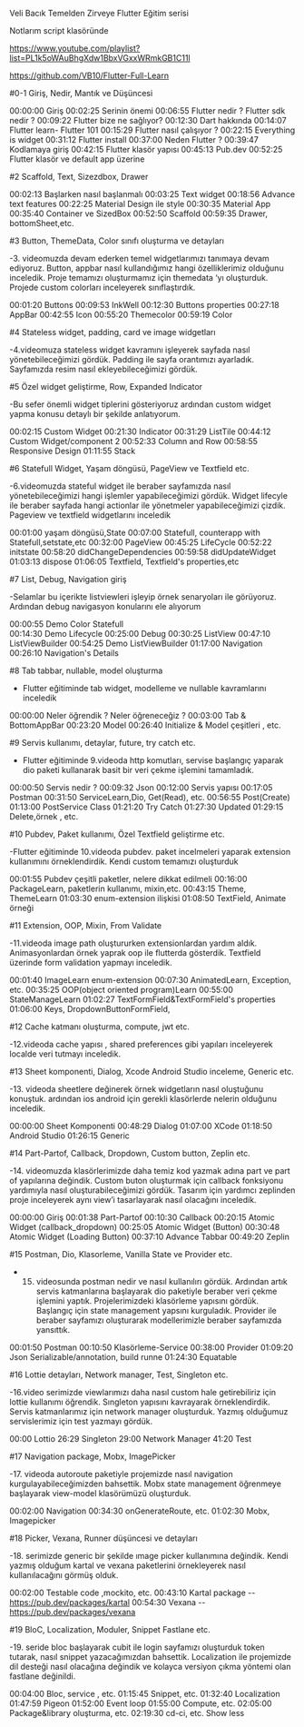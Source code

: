 Veli Bacık Temelden Zirveye Flutter Eğitim serisi

Notlarım script klasöründe


https://www.youtube.com/playlist?list=PL1k5oWAuBhgXdw1BbxVGxxWRmkGB1C11l

https://github.com/VB10/Flutter-Full-Learn

#0-1 Giriş, Nedir, Mantık ve Düşüncesi

00:00:00 Giriş
00:02:25 Serinin önemi
00:06:55 Flutter nedir ? Flutter sdk nedir ?
00:09:22 Flutter bize ne sağlıyor?
00:12:30 Dart hakkında
00:14:07 Flutter learn- Flutter 101
00:15:29 Flutter nasıl çalışıyor ?
00:22:15 Everything is widget
00:31:12 Flutter install
00:37:00 Neden Flutter ?
00:39:47 Kodlamaya giriş
00:42:15 Flutter klasör yapısı
00:45:13 Pub.dev
00:52:25 Flutter klasör ve default app üzerine

#2 Scaffold, Text, Sizezdbox, Drawer

00:02:13 Başlarken nasıl başlanmalı
00:03:25 Text widget 
00:18:56 Advance text features
00:22:25 Material Design ile style
00:30:35 Material App
00:35:40 Container ve SizedBox
00:52:50 Scaffold
00:59:35 Drawer, bottomSheet,etc.

#3 Button, ThemeData, Color sınıfı oluşturma ve detayları

-3. videomuzda devam ederken temel widgetlarımızı tanımaya devam ediyoruz. Button, appbar nasıl kullandığımız hangi özelliklerimiz olduğunu inceledik. Proje temamızı oluşturmamız için themedata ‘yı oluşturduk. Projede custom colorları inceleyerek sınıflaştırdık.

00:01:20 Buttons
00:09:53 InkWell
00:12:30 Buttons properties
00:27:18 AppBar
00:42:55 Icon
00:55:20 Themecolor
00:59:19 Color

#4 Stateless widget, padding, card ve image widgetları

-4.videomuza stateless widget kavramını işleyerek sayfada nasıl yönetebileceğimizi gördük. Padding ile sayfa orantımızı ayarladık. Sayfamızda resim nasıl ekleyebileceğimizi gördük.

#5 Özel widget geliştirme, Row, Expanded Indicator

-Bu sefer önemli widget tiplerini gösteriyoruz ardından custom widget yapma konusu detaylı bir şekilde anlatıyorum.

00:02:15 Custom Widget
00:21:30 Indicator
00:31:29 ListTile
00:44:12 Custom Widget/component 2
00:52:33 Column and Row
00:58:55 Responsive Design
01:11:55 Stack

#6 Statefull Widget, Yaşam döngüsü, PageView ve Textfield etc.

-6.videomuzda stateful widget ile beraber sayfamızda nasıl yönetebileceğimizi hangi işlemler yapabileceğimizi gördük. Widget lifecyle ile beraber sayfada hangi actionlar ile yönetmeler yapabileceğimizi çizdik. Pageview ve textfield widgetlarını inceledik

00:01:00 yaşam döngüsü,State
00:07:00 Statefull, counterapp with Statefull,setstate,etc
00:32:00 PageView
00:45:25 LifeCycle
00:52:22 initstate
00:58:20 didChangeDependencies
00:59:58 didUpdateWidget
01:03:13 dispose
01:06:05 Textfield, Textfield's properties,etc

#7 List, Debug, Navigation giriş

-Selamlar bu içerikte listviewleri işleyip örnek senaryoları ile görüyoruz. Ardından debug navigasyon konularını ele alıyorum

00:00:55 Demo Color Statefull  
00:14:30 Demo Lifecycle
00:25:00 Debug
00:30:25 ListView
00:47:10 ListViewBuilder
00:54:25 Demo ListViewBuilder
01:17:00 Navigation
00:26:10 Navigation's Details

#8 Tab tabbar, nullable, model oluşturma

- Flutter eğitiminde tab widget, modelleme ve nullable kavramlarını inceledik

00:00:00 Neler öğrendik ? Neler öğreneceğiz ?
00:03:00 Tab & BottomAppBar
00:23:20 Model
00:26:40 Initialize & Model çeşitleri , etc.

#9 Servis kullanımı, detaylar, future, try catch etc.

- Flutter eğitiminde 9.videoda http komutları, servise başlangıç yaparak dio paketi kullanarak basit bir veri çekme işlemini tamamladık.

00:00:50 Servis nedir ?
00:09:32 Json
00:12:00 Servis yapısı
00:17:05 Postman
00:31:50 ServiceLearn,Dio, Get(Read), etc.
00:56:55 Post(Create)
01:13:00 PostService Class
01:21:20 Try Catch
01:27:30 Updated
01:29:15 Delete,örnek , etc.

#10 Pubdev, Paket kullanımı, Özel Textfield geliştirme etc.

-Flutter eğitiminde 10.videoda pubdev. paket incelmeleri yaparak extension kullanımını örneklendirdik. Kendi custom temamızı oluşturduk

00:01:55 Pubdev çeşitli paketler, nelere dikkat edilmeli
00:16:00 PackageLearn, paketlerin kullanımı, mixin,etc.
00:43:15 Theme, ThemeLearn
01:03:30 enum-extension ilişkisi
01:08:50 TextField, Animate örneği

#11 Extension, OOP, Mixin, From Validate

-11.videoda image path oluştururken extensionlardan yardım aldık. Animasyonlardan örnek yaprak oop ile flutterda gösterdik. Textfield üzerinde form validation yapmayı inceledik.

00:01:40 ImageLearn enum-extension
00:07:30 AnimatedLearn, Exception, etc.
00:35:25 OOP(object oriented program)Learn
00:55:00 StateManageLearn
01:02:27 TextFormField&TextFormField's properties
01:06:00 Keys, DropdownButtonFormField,

#12 Cache katmanı oluşturma, compute, jwt etc.

-12.videoda cache yapısı , shared preferences gibi yapıları inceleyerek localde veri tutmayı inceledik.

#13 Sheet komponenti, Dialog, Xcode Android Studio inceleme, Generic etc.

-13. videoda sheetlere değinerek örnek widgetların nasıl oluştuğunu konuştuk. ardından ios android için gerekli klasörlerde nelerin olduğunu inceledik.

00:00:00 Sheet Komponenti
00:48:29 Dialog
01:07:00 XCode
01:18:50 Android Studio
01:26:15 Generic

#14 Part-Partof, Callback, Dropdown, Custom button, Zeplin etc.

-14. videomuzda klasörlerimizde daha temiz kod yazmak adına part ve part of yapılarına değindik.  Custom buton oluşturmak için callback fonksiyonu yardımıyla nasıl oluşturabileceğimizi gördük. Tasarım için yardımcı zeplinden proje inceleyerek aynı view’i tasarlayarak nasıl olacağını inceledik.

00:00:00 Giriş
00:01:38 Part-Partof
00:10:30 Callback 
00:20:15 Atomic Widget (callback_dropdown)
00:25:05 Atomic Widget (Button) 
00:30:48 Atomic Widget (Loading Button)
00:37:10 Advance Tabbar 
00:49:20 Zeplin

#15 Postman, Dio, Klasorleme, Vanilla State ve Provider etc.

- 15. videosunda postman nedir ve nasıl kullanılırı gördük. Ardından artık servis katmanlarına başlayarak dio paketiyle beraber veri çekme işlemini yaptık. Projelerimizdeki klasörleme yapısını gördük. Başlangıç için state management yapsını kurguladık. Provider ile beraber sayfamızı oluşturarak modellerimizle beraber sayfamızda yansıttık.

00:01:50 Postman
00:10:50 Klasörleme-Service
00:38:00 Provider
01:09:20 Json Serializable/annotation, build runne
01:24:30 Equatable

#16 Lottie detayları, Network manager, Test, Singleton etc.

-16.video serimizde viewlarımızı daha nasıl custom hale getirebiliriz için lottie kullanımı öğrendik. Sıngleton yapısını kavrayarak örneklendirdik. Servis katmanlarımız için network manager oluşturduk. Yazmış olduğumuz servislerimiz için test yazmayı gördük.

00:00 Lottio
26:29 Singleton
29:00 Network Manager
41:20 Test

#17 Navigation package, Mobx, ImagePicker

-17. videoda autoroute paketiyle projemizde nasıl navigation kurgulayabileceğimizden bahsettik. Mobx state management öğrenmeye başlayarak view-model klasörümüzü oluşturduk.

00:02:00 Navigation
00:34:30 onGenerateRoute, etc.
01:02:30 Mobx, Imagepicker

#18 Picker, Vexana, Runner düşüncesi ve detayları

-18. serimizde generic bir şekilde ımage picker kullanımına değindik. Kendi yazmış olduğum kartal ve vexana paketlerini örnekleyerek nasıl kullanılacağını görmüş olduk.

00:02:00 Testable code ,mockito, etc.
00:43:10 Kartal package -- https://pub.dev/packages/kartal
00:54:30 Vexana -- https://pub.dev/packages/vexana

#19 BloC, Localization, Moduler, Snippet Fastlane etc.

-19. seride bloc başlayarak cubit ile login sayfamızı oluşturduk token tutarak, nasıl snippet yazacağımızdan bahsettik. Localization ile projemizde dil desteği nasıl olacağına değindik ve kolayca versiyon çıkma yöntemi olan fastlane değinildi.

00:04:00 Bloc, service , etc.
01:15:45 Snippet, etc.
01:32:40 Localization
01:47:59 Pigeon
01:52:00 Event loop
01:55:00 Compute, etc.
02:05:00 Package&library oluşturma, etc.
02:19:30 cd-ci, etc.
Show less








